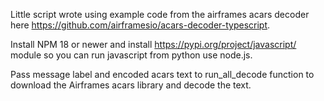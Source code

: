 Little script wrote using example code from the airframes acars decoder here https://github.com/airframesio/acars-decoder-typescript.

Install NPM 18 or newer and install https://pypi.org/project/javascript/ module so you can run javascript from python use node.js.

Pass message label and encoded acars text to run_all_decode function to download the Airframes acars library and decode the text.

